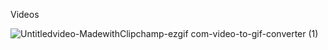 Videos

![Untitledvideo-MadewithClipchamp-ezgif com-video-to-gif-converter (1)](https://github.com/user-attachments/assets/e3156745-6dc4-402f-bd58-03220d66ba12)

